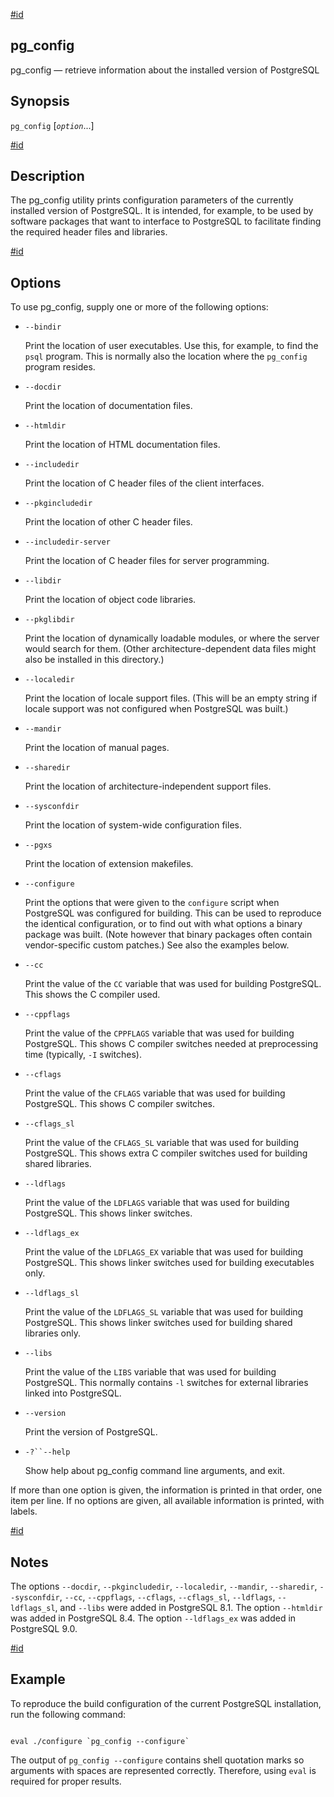[#id](#APP-PGCONFIG)

## pg_config

pg_config — retrieve information about the installed version of PostgreSQL

## Synopsis

`pg_config` \[_`option`_...]

[#id](#id-1.9.4.12.5)

## Description

The pg_config utility prints configuration parameters of the currently installed version of PostgreSQL. It is intended, for example, to be used by software packages that want to interface to PostgreSQL to facilitate finding the required header files and libraries.

[#id](#id-1.9.4.12.6)

## Options

To use pg_config, supply one or more of the following options:

- `--bindir`

  Print the location of user executables. Use this, for example, to find the `psql` program. This is normally also the location where the `pg_config` program resides.

- `--docdir`

  Print the location of documentation files.

- `--htmldir`

  Print the location of HTML documentation files.

- `--includedir`

  Print the location of C header files of the client interfaces.

- `--pkgincludedir`

  Print the location of other C header files.

- `--includedir-server`

  Print the location of C header files for server programming.

- `--libdir`

  Print the location of object code libraries.

- `--pkglibdir`

  Print the location of dynamically loadable modules, or where the server would search for them. (Other architecture-dependent data files might also be installed in this directory.)

- `--localedir`

  Print the location of locale support files. (This will be an empty string if locale support was not configured when PostgreSQL was built.)

- `--mandir`

  Print the location of manual pages.

- `--sharedir`

  Print the location of architecture-independent support files.

- `--sysconfdir`

  Print the location of system-wide configuration files.

- `--pgxs`

  Print the location of extension makefiles.

- `--configure`

  Print the options that were given to the `configure` script when PostgreSQL was configured for building. This can be used to reproduce the identical configuration, or to find out with what options a binary package was built. (Note however that binary packages often contain vendor-specific custom patches.) See also the examples below.

- `--cc`

  Print the value of the `CC` variable that was used for building PostgreSQL. This shows the C compiler used.

- `--cppflags`

  Print the value of the `CPPFLAGS` variable that was used for building PostgreSQL. This shows C compiler switches needed at preprocessing time (typically, `-I` switches).

- `--cflags`

  Print the value of the `CFLAGS` variable that was used for building PostgreSQL. This shows C compiler switches.

- `--cflags_sl`

  Print the value of the `CFLAGS_SL` variable that was used for building PostgreSQL. This shows extra C compiler switches used for building shared libraries.

- `--ldflags`

  Print the value of the `LDFLAGS` variable that was used for building PostgreSQL. This shows linker switches.

- `--ldflags_ex`

  Print the value of the `LDFLAGS_EX` variable that was used for building PostgreSQL. This shows linker switches used for building executables only.

- `--ldflags_sl`

  Print the value of the `LDFLAGS_SL` variable that was used for building PostgreSQL. This shows linker switches used for building shared libraries only.

- `--libs`

  Print the value of the `LIBS` variable that was used for building PostgreSQL. This normally contains `-l` switches for external libraries linked into PostgreSQL.

- `--version`

  Print the version of PostgreSQL.

- `-?``--help`

  Show help about pg_config command line arguments, and exit.

If more than one option is given, the information is printed in that order, one item per line. If no options are given, all available information is printed, with labels.

[#id](#id-1.9.4.12.7)

## Notes

The options `--docdir`, `--pkgincludedir`, `--localedir`, `--mandir`, `--sharedir`, `--sysconfdir`, `--cc`, `--cppflags`, `--cflags`, `--cflags_sl`, `--ldflags`, `--ldflags_sl`, and `--libs` were added in PostgreSQL 8.1. The option `--htmldir` was added in PostgreSQL 8.4. The option `--ldflags_ex` was added in PostgreSQL 9.0.

[#id](#id-1.9.4.12.8)

## Example

To reproduce the build configuration of the current PostgreSQL installation, run the following command:

```

eval ./configure `pg_config --configure`
```

The output of `pg_config --configure` contains shell quotation marks so arguments with spaces are represented correctly. Therefore, using `eval` is required for proper results.
